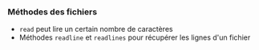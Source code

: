 ### Méthodes des fichiers

* `read` peut lire un certain nombre de caractères
* Méthodes `readline` et `readlines` pour récupérer les lignes d'un fichier
